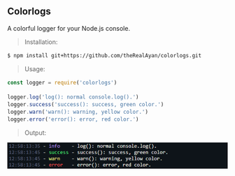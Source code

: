 ## Colorlogs

A colorful logger for your Node.js console.

> Installation:
```bash
$ npm install git+https://github.com/theRealAyan/colorlogs.git
```
> Usage: 
```js
const logger = require('colorlogs')

logger.log('log(): normal console.log().')
logger.success('success(): success, green color.')
logger.warn('warn(): warning, yellow color.')
logger.error('error(): error, red color.')
```

> Output: 
<img src="test/test.PNG" />
